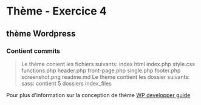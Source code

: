 # Thème - Exercice 4
## thème Wordpress
### Contient  commits

> Le thème conient les fichiers suivants:
index html
index.php
style.css
functions.php
header.php
front-page.php
single.php
footer.php
screenshot.png
readme.md
> Le thème contient les dossier suivants:
sass: contient 5 dossiers
index_files


Pour plus d'information sur la conception de thème
[WP developper guide](https://developper.wordpress.org/theme)